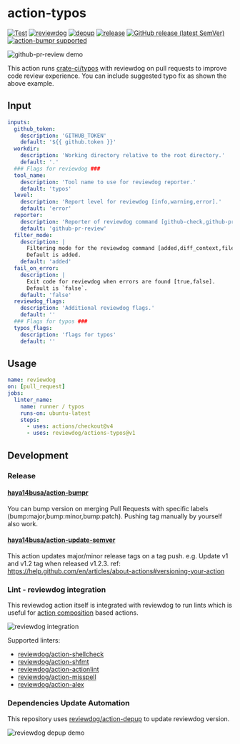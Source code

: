 # action-typos

[![Test](https://github.com/reviewdog/action-typos/workflows/Test/badge.svg)](https://github.com/reviewdog/action-typos/actions?query=workflow%3ATest)
[![reviewdog](https://github.com/reviewdog/action-typos/workflows/reviewdog/badge.svg)](https://github.com/reviewdog/action-typos/actions?query=workflow%3Areviewdog)
[![depup](https://github.com/reviewdog/action-typos/workflows/depup/badge.svg)](https://github.com/reviewdog/action-typos/actions?query=workflow%3Adepup)
[![release](https://github.com/reviewdog/action-typos/workflows/release/badge.svg)](https://github.com/reviewdog/action-typos/actions?query=workflow%3Arelease)
[![GitHub release (latest SemVer)](https://img.shields.io/github/v/release/reviewdog/action-typos?logo=github&sort=semver)](https://github.com/reviewdog/action-typos/releases)
[![action-bumpr supported](https://img.shields.io/badge/bumpr-supported-ff69b4?logo=github&link=https://github.com/haya14busa/action-bumpr)](https://github.com/haya14busa/action-bumpr)

![github-pr-review demo](https://github.com/reviewdog/action-typos/assets/3797062/c1870265-079c-477e-96af-92683bc1998c)

This action runs [crate-ci/typos](https://github.com/crate-ci/typos) with reviewdog on pull requests to improve code review experience.
You can include suggested typo fix as shown the above example.

## Input

```yaml
inputs:
  github_token:
    description: 'GITHUB_TOKEN'
    default: '${{ github.token }}'
  workdir:
    description: 'Working directory relative to the root directory.'
    default: '.'
  ### Flags for reviewdog ###
  tool_name:
    description: 'Tool name to use for reviewdog reporter.'
    default: 'typos'
  level:
    description: 'Report level for reviewdog [info,warning,error].'
    default: 'error'
  reporter:
    description: 'Reporter of reviewdog command [github-check,github-pr-review,github-pr-check].'
    default: 'github-pr-review'
  filter_mode:
    description: |
      Filtering mode for the reviewdog command [added,diff_context,file,nofilter].
      Default is added.
    default: 'added'
  fail_on_error:
    description: |
      Exit code for reviewdog when errors are found [true,false].
      Default is `false`.
    default: 'false'
  reviewdog_flags:
    description: 'Additional reviewdog flags.'
    default: ''
  ### Flags for typos ###
  typos_flags:
    description: 'flags for typos'
    default: ''
```

## Usage

```yaml
name: reviewdog
on: [pull_request]
jobs:
  linter_name:
    name: runner / typos
    runs-on: ubuntu-latest
    steps:
      - uses: actions/checkout@v4
      - uses: reviewdog/actions-typos@v1
```

## Development

### Release

#### [haya14busa/action-bumpr](https://github.com/haya14busa/action-bumpr)
You can bump version on merging Pull Requests with specific labels (bump:major,bump:minor,bump:patch).
Pushing tag manually by yourself also work.

#### [haya14busa/action-update-semver](https://github.com/haya14busa/action-update-semver)

This action updates major/minor release tags on a tag push. e.g. Update v1 and v1.2 tag when released v1.2.3.
ref: https://help.github.com/en/articles/about-actions#versioning-your-action

### Lint - reviewdog integration

This reviewdog action itself is integrated with reviewdog to run lints
which is useful for [action composition] based actions.

[action composition]:https://docs.github.com/en/actions/creating-actions/creating-a-composite-action

![reviewdog integration](https://user-images.githubusercontent.com/3797062/72735107-7fbb9600-3bde-11ea-8087-12af76e7ee6f.png)

Supported linters:

- [reviewdog/action-shellcheck](https://github.com/reviewdog/action-shellcheck)
- [reviewdog/action-shfmt](https://github.com/reviewdog/action-shfmt)
- [reviewdog/action-actionlint](https://github.com/reviewdog/action-actionlint)
- [reviewdog/action-misspell](https://github.com/reviewdog/action-misspell)
- [reviewdog/action-alex](https://github.com/reviewdog/action-alex)

### Dependencies Update Automation
This repository uses [reviewdog/action-depup](https://github.com/reviewdog/action-depup) to update
reviewdog version.

![reviewdog depup demo](https://user-images.githubusercontent.com/3797062/73154254-170e7500-411a-11ea-8211-912e9de7c936.png)
